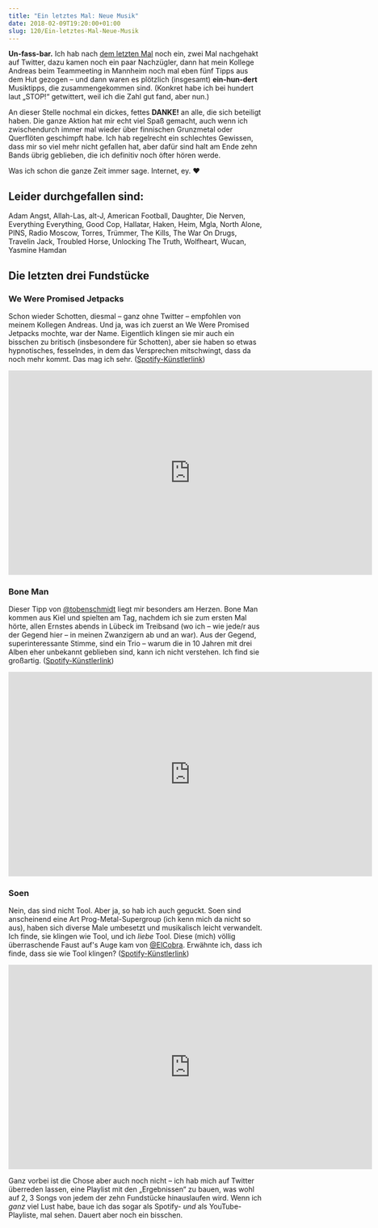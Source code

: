 ```yaml
---
title: "Ein letztes Mal: Neue Musik"
date: 2018-02-09T19:20:00+01:00
slug: 120/Ein-letztes-Mal-Neue-Musik
---
```


**Un-fass-bar.** Ich hab nach [dem letzten Mal](/archiv/119/Neue-Musik,-die-Dritte.html) noch ein, zwei Mal nachgehakt auf Twitter, dazu kamen noch ein paar Nachzügler, dann hat mein Kollege Andreas beim Teammeeting in Mannheim noch mal eben fünf Tipps aus dem Hut gezogen – und dann waren es plötzlich (insgesamt) **ein-hun-dert** Musiktipps, die zusammengekommen sind. (Konkret habe ich bei hundert laut „STOP!“ getwittert, weil ich die Zahl gut fand, aber nun.)

An dieser Stelle nochmal ein dickes, fettes **DANKE!** an alle, die sich beteiligt haben. Die ganze Aktion hat mir echt viel Spaß gemacht, auch wenn ich zwischendurch immer mal wieder über finnischen Grunzmetal oder Querflöten geschimpft habe. Ich hab regelrecht ein schlechtes Gewissen, dass mir so viel mehr nicht gefallen hat, aber dafür sind halt am Ende zehn Bands übrig geblieben, die ich definitiv noch öfter hören werde.

Was ich schon die ganze Zeit immer sage. Internet, ey. ♥

## Leider durchgefallen sind:

Adam Angst, Allah-Las, alt-J, American Football, Daughter, Die Nerven, Everything Everything, Good Cop, Hallatar, Haken, Heim, Mgla, North Alone, PINS, Radio Moscow, Torres, Trümmer, The Kills, The War On Drugs, Travelin Jack, Troubled Horse, Unlocking The Truth, Wolfheart, Wucan, Yasmine Hamdan

## Die letzten drei Fundstücke

### We Were Promised Jetpacks

Schon wieder Schotten, diesmal – ganz ohne Twitter – empfohlen von meinem Kollegen Andreas. Und ja, was ich zuerst an We Were Promised Jetpacks mochte, war der Name. Eigentlich klingen sie mir auch ein bisschen zu britisch (insbesondere für Schotten), aber sie haben so etwas hypnotisches, fesselndes, in dem das Versprechen mitschwingt, dass da noch mehr kommt. Das mag ich sehr. ([Spotify-Künstlerlink](https://open.spotify.com/artist/3gnrmLahFhVXRI9DA1MImH?si=u6_4pLFVTj2kTd3INyoBUQ))

<div class="responsive-embed"><iframe width="720" height="405" src="https://www.youtube-nocookie.com/embed/2vtn5bot7EM?rel=0" frameborder="0" allow="autoplay; encrypted-media" allowfullscreen></iframe></div>

### Bone Man

Dieser Tipp von [@tobenschmidt](https://twitter.com/tobenschmidt) liegt mir besonders am Herzen. Bone Man kommen aus Kiel und spielten am Tag, nachdem ich sie zum ersten Mal hörte, allen Ernstes abends in Lübeck im Treibsand (wo ich – wie jede/r aus der Gegend hier – in meinen Zwanzigern ab und an war). Aus der Gegend, superinteressante Stimme, sind ein Trio – warum die in 10 Jahren mit drei Alben eher unbekannt geblieben sind, kann ich nicht verstehen. Ich find sie großartig. ([Spotify-Künstlerlink](https://open.spotify.com/artist/55ZCgabAxCpRbkjoe6uapR?si=Qw65eL4xQdK9_p1K2dUTUA))

<div class="responsive-embed"><iframe width="720" height="405" src="https://www.youtube-nocookie.com/embed/XYI3lq_sf4o?rel=0" frameborder="0" allow="autoplay; encrypted-media" allowfullscreen></iframe></div>

### Soen

Nein, das sind nicht Tool. Aber ja, so hab ich auch geguckt. Soen sind anscheinend eine Art Prog-Metal-Supergroup (ich kenn mich da nicht so aus), haben sich diverse Male umbesetzt und musikalisch leicht verwandelt. Ich finde, sie klingen wie Tool, und ich _liebe_ Tool. Diese (mich) völlig überraschende Faust auf's Auge kam von [@ElCobra](https://twitter.com/elcobra). Erwähnte ich, dass ich finde, dass sie wie Tool klingen? ([Spotify-Künstlerlink](https://open.spotify.com/artist/38uWD5h115pdz278q4rwZW?si=bo0qQvRsQYaKQq_kBzCq_w))

<div class="responsive-embed"><iframe width="720" height="405" src="https://www.youtube-nocookie.com/embed/11CvvggCPrI?rel=0" frameborder="0" allow="autoplay; encrypted-media" allowfullscreen></iframe></div>

Ganz vorbei ist die Chose aber auch noch nicht – ich hab mich auf Twitter überreden lassen, eine Playlist mit den „Ergebnissen“ zu bauen, was wohl auf 2, 3 Songs von jedem der zehn Fundstücke hinauslaufen wird. Wenn ich _ganz_ viel Lust habe, baue ich das sogar als Spotify- _und_ als YouTube-Playliste, mal sehen. Dauert aber noch ein bisschen.
